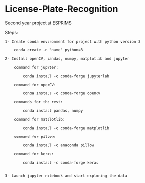 # License-Plate-Recognition


Second year project at ESPRIMS

Steps:

	1- Create conda environment for project with python version 3
	
		conda create -n "name" python=3
		
	2- Install openCV, pandas, numpy, matplotlib and jupyter
	
		command for jupyter:

			conda install -c conda-forge jupyterlab

		command for openCV:

			conda install -c conda-forge opencv

		commands for the rest:

			conda install pandas, numpy

		command for matplotlib:

			conda install -c conda-forge matplotlib
			
		command for pillow:
		
			conda install -c anaconda pillow
			
		command for keras:
		
			conda install -c conda-forge keras


	3- Launch jupyter notebook and start exploring the data
	

